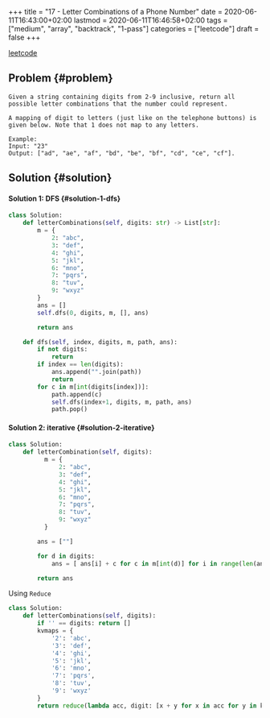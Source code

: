 +++
title = "17 - Letter Combinations of a Phone Number"
date = 2020-06-11T16:43:00+02:00
lastmod = 2020-06-11T16:46:58+02:00
tags = ["medium", "array", "backtrack", "1-pass"]
categories = ["leetcode"]
draft = false
+++

[leetcode](https://leetcode.com/problems/letter-combinations-of-a-phone-number/)


## Problem {#problem}

```text
Given a string containing digits from 2-9 inclusive, return all possible letter combinations that the number could represent.

A mapping of digit to letters (just like on the telephone buttons) is given below. Note that 1 does not map to any letters.

Example:
Input: "23"
Output: ["ad", "ae", "af", "bd", "be", "bf", "cd", "ce", "cf"].
```


## Solution {#solution}


#### Solution 1: DFS {#solution-1-dfs}

```python
class Solution:
    def letterCombinations(self, digits: str) -> List[str]:
        m = {
            2: "abc",
            3: "def",
            4: "ghi",
            5: "jkl",
            6: "mno",
            7: "pqrs",
            8: "tuv",
            9: "wxyz"
        }
        ans = []
        self.dfs(0, digits, m, [], ans)

        return ans

    def dfs(self, index, digits, m, path, ans):
        if not digits:
            return
        if index == len(digits):
            ans.append("".join(path))
            return
        for c in m[int(digits[index])]:
            path.append(c)
            self.dfs(index+1, digits, m, path, ans)
            path.pop()
```


#### Solution 2: iterative {#solution-2-iterative}

```python
class Solution:
    def letterCombination(self, digits):
          m = {
              2: "abc",
              3: "def",
              4: "ghi",
              5: "jkl",
              6: "mno",
              7: "pqrs",
              8: "tuv",
              9: "wxyz"
          }

        ans = [""]

        for d in digits:
            ans = [ ans[i] + c for c in m[int(d)] for i in range(len(ans))]

        return ans
```

Using `Reduce`

```python
class Solution:
    def letterCombinations(self, digits):
        if '' == digits: return []
        kvmaps = {
            '2': 'abc',
            '3': 'def',
            '4': 'ghi',
            '5': 'jkl',
            '6': 'mno',
            '7': 'pqrs',
            '8': 'tuv',
            '9': 'wxyz'
        }
        return reduce(lambda acc, digit: [x + y for x in acc for y in kvmaps[digit]], digits, [''])
```
